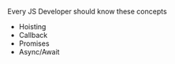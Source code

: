 Every JS Developer should know these concepts

-   Hoisting
-   Callback
-   Promises
-   Async/Await
